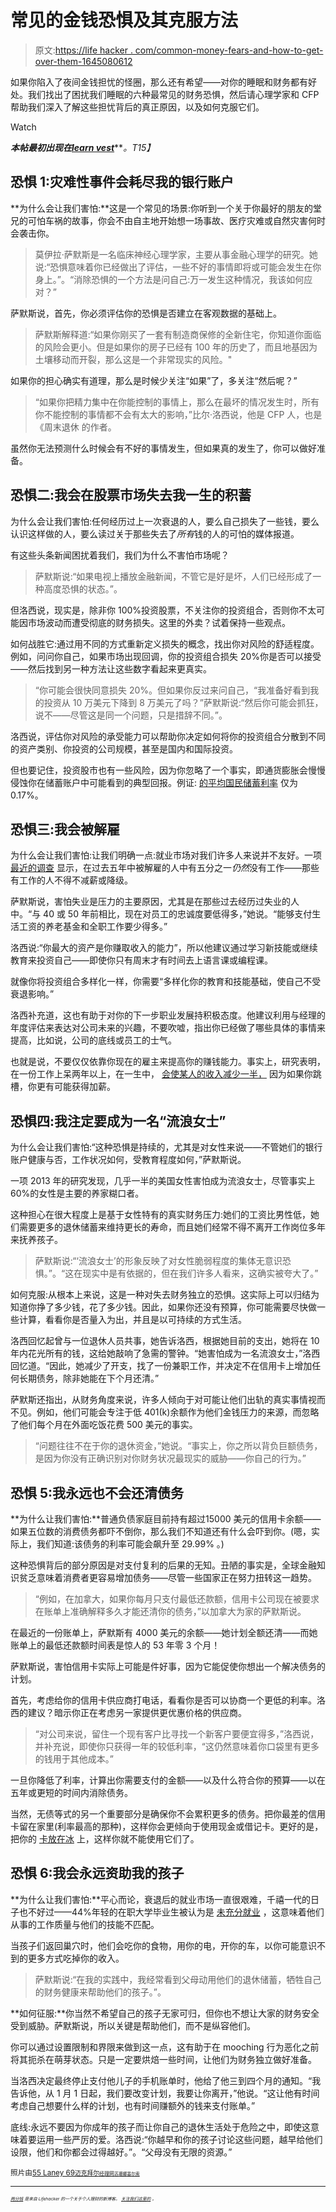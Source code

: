 # 常见的金钱恐惧及其克服方法

> 原文:[https://life hacker . com/common-money-fears-and-how-to-get-over-them-1645080612](https://lifehacker.com/common-money-fears-and-how-to-get-over-them-1645080612)

如果你陷入了夜间金钱担忧的怪圈，那么还有希望——对你的睡眠和财务都有好处。我们找出了困扰我们睡眠的六种最常见的财务恐惧，然后请心理学家和 CFP 帮助我们深入了解这些担忧背后的真正原因，以及如何克服它们。

Watch

***本帖最初出现在***[***learn vest***](http://www.learnvest.com/2014/10/fear-of-money/)***。*T15】**

## 恐惧 1:灾难性事件会耗尽我的银行账户

**为什么会让我们害怕:**这是一个常见的场景:你听到一个关于你最好的朋友的堂兄的可怕车祸的故事，你会不由自主地开始想一场事故、医疗灾难或自然灾害何时会袭击你。

> 莫伊拉·萨默斯是一名临床神经心理学家，主要从事金融心理学的研究。她说:“恐惧意味着你已经做出了评估，一些不好的事情即将或可能会发生在你身上。”。“消除恐惧的一个方法是问自己:万一发生这种情况，我该如何应对？”

萨默斯说，首先，你必须评估你的恐惧是否建立在客观数据的基础上。

> 萨默斯解释道:“如果你刚买了一套有制造商保修的全新住宅，你知道你面临的风险会更小。但是如果你的房子已经有 100 年的历史了，而且地基因为土壤移动而开裂，那么这是一个非常现实的风险。"

如果你的担心确实有道理，那么是时候少关注“如果”了，多关注“然后呢？”

> “如果你把精力集中在你能控制的事情上，那么在最坏的情况发生时，所有你不能控制的事情都不会有太大的影响，”比尔·洛西说，他是 CFP 人，也是《周末退休 的作者。

虽然你无法预测什么时候会有不好的事情发生，但如果真的发生了，你可以做好准备。

## 恐惧二:我会在股票市场失去我一生的积蓄

为什么会让我们害怕:任何经历过上一次衰退的人，要么自己损失了一些钱，要么认识这样做的人，要么读过关于那些失去了*所有*钱的人的可怕的媒体报道。

有这些头条新闻困扰着我们，我们为什么不害怕市场呢？

> 萨默斯说:“如果电视上播放金融新闻，不管它是好是坏，人们已经形成了一种高度恐惧的状态。”。

但洛西说，现实是，除非你 100%投资股票，不关注你的投资组合，否则你不太可能因市场波动而遭受彻底的财务损失。这里的外卖？试着保持一些观点。

如何战胜它:通过用不同的方式重新定义损失的概念，找出你对风险的舒适程度。例如，问问你自己，如果市场出现回调，你的投资组合损失 20%你是否可以接受——然后找到另一种方法让这些数字看起来更真实。

> “你可能会很快同意损失 20%。但如果你反过来问自己，“我准备好看到我的投资从 10 万美元下降到 8 万美元了吗？”萨默斯说:“然后你可能会抓狂，说不——尽管这是同一个问题，只是措辞不同。”。

洛西说，评估你对风险的承受能力可以帮助你决定如何将你的投资组合分散到不同的资产类别、你投资的公司规模，甚至是国内和国际投资。

但也要记住，投资股市也有一些风险，因为你忽略了一个事实，即通货膨胀会慢慢侵蚀你在储蓄账户中可能看到的典型回报。例证: [的平均国民储蓄利率](http://www.gobankingrates.com/savings-account/what-average-savings-account-interest-rate/) 仅为 0.17%。

## 恐惧三:我会被解雇

为什么会让我们害怕:让我们明确一点:就业市场对我们许多人来说并不友好。一项 [最近的调查](http://money.cnn.com/2014/09/22/news/economy/long-term-umemployment-survey/) 显示，在过去五年中被解雇的人中有五分之一*仍然*没有工作——那些有工作的人不得不减薪或降级。

萨默斯说，害怕失业是压力的主要原因，尤其是在那些过去经历过失业的人中。“与 40 或 50 年前相比，现在对员工的忠诚度要低得多，”她说。“能够支付生活工资的养老基金和全职工作要少得多。”

洛西说:“你最大的资产是你赚取收入的能力”，所以他建议通过学习新技能或继续教育来投资自己——即使你只有周末才有时间去上语言课或编程课。

就像你将投资组合多样化一样，你需要“多样化你的教育和技能基础，使自己不受衰退影响。”

洛西补充道，这也有助于对你的下一步职业发展持积极态度。他建议利用与经理的年度评估来表达对公司未来的兴趣，不要吹嘘，指出你已经做了哪些具体的事情来提高，比如说，公司的底线或员工的士气。

也就是说，不要仅仅依靠你现在的雇主来提高你的赚钱能力。事实上，研究表明，在一份工作上呆两年以上，在一生中， [会使某人的收入减少一半，](http://www.forbes.com/sites/cameronkeng/2014/06/22/employees-that-stay-in-companies-longer-than-2-years-get-paid-50-less/) 因为如果你跳槽，你更有可能获得加薪。

## 恐惧四:我注定要成为一名“流浪女士”

为什么会让我们害怕:“这种恐惧是持续的，尤其是对女性来说——不管她们的银行账户健康与否，工作状况如何，受教育程度如何，”萨默斯说。

一项 2013 年的研究发现，几乎一半的美国女性害怕成为流浪女士，尽管事实上 60%的女性是主要的养家糊口者。

这种担心在很大程度上是基于女性特有的真实财务压力:她们的工资比男性低，她们需要更多的退休储蓄来维持更长的寿命，而且她们经常不得不离开工作岗位多年来抚养孩子。

> 萨默斯说:“‘流浪女士’的形象反映了对女性脆弱程度的集体无意识恐惧。”。“这在现实中是有依据的，但在我们许多人看来，这确实被夸大了。”

如何克服:从根本上来说，这是一种对失去财务独立的恐惧。这实际上可以归结为知道你挣了多少钱，花了多少钱。因此，如果你还没有预算，你可能需要尽快做一些计算，看看你是否量入为出，并且是以可持续的方式生活。

洛西回忆起曾与一位退休人员共事，她告诉洛西，根据她目前的支出，她将在 10 年内花光所有的钱，这给她敲响了急需的警钟。“她害怕成为一名流浪女士，”洛西回忆道。“因此，她减少了开支，找了一份兼职工作，并决定不在信用卡上增加任何长期债务，除非她能在下个月还清。”

萨默斯还指出，从财务角度来说，许多人倾向于对可能让他们出轨的真实事情视而不见。例如，他们可能会专注于低 401(k)余额作为他们金钱压力的来源，而忽略了他们每个月在外面吃饭花费 500 美元的事实。

> “问题往往不在于你的退休资金，”她说。“事实上，你之所以背负巨额债务，是因为你没有正确识别对你财务状况最现实的威胁——你自己的行为。”

## 恐惧 5:我永远也不会还清债务

**为什么让我们害怕:**普通负债家庭目前持有超过15000 美元的信用卡余额——如果五位数的消费债务都吓不倒你，那么我们不知道还有什么会吓到你。(嗯，实际上，我们知道:该债务的利率可能会飙升至 29.99% 。)

这种恐惧背后的部分原因是对支付复利的后果的无知。丑陋的事实是，全球金融知识贫乏意味着消费者更容易增加债务——尽管一些国家正在努力扭转这一趋势。

> “例如，在加拿大，如果你每月只支付最低还款额，信用卡公司现在被要求在账单上准确解释多久才能还清你的债务，”以加拿大为家的萨默斯说。

在最近的一份账单上，萨默斯有 4000 美元的余额——她计划全额还清——而她账单上的最低还款额时间表是惊人的 53 年零 3 个月！

萨默斯说，害怕信用卡实际上可能是件好事，因为它能促使你想出一个解决债务的计划。

首先，考虑给你的信用卡供应商打电话，看看你是否可以协商一个更低的利率。洛西的建议？暗示你正在考虑另一家提供更优惠价格的供应商。

> “对公司来说，留住一个现有客户比寻找一个新客户要便宜得多，”洛西说，并补充说，即使你只获得一年的较低利率，“这仍然意味着你口袋里有更多的钱用于其他成本。”

一旦你降低了利率，计算出你需要支付的金额——以及什么符合你的预算——以在五年或更短的时间内消除债务。

当然，无债等式的另一个重要部分是确保你不会累积更多的债务。把你最差的信用卡留在家里(利率最高的那种)，这样你会更倾向于使用现金或借记卡。更好的是，把你的 [卡放在冰](http://www.learnvest.com/2014/01/all-cash-diet-changed-my-life/) 上，这样你就不能使用它们了。

## 恐惧 6:我会永远资助我的孩子

**为什么让我们害怕:**平心而论，衰退后的就业市场一直很艰难，千禧一代的日子也不好过——44%年轻的在职大学毕业生被认为是 [未充分就业](http://www.cnbc.com/id/101427859#) ，这意味着他们从事的工作质量与他们的技能不匹配。

当孩子们返回巢穴时，他们会吃你的食物，用你的电，开你的车，以你可能意识不到的更多方式吃掉你的收入。

> 萨默斯说:“在我的实践中，我经常看到父母动用他们的退休储蓄，牺牲自己的财务健康来帮助他们的孩子。”。

**如何征服:**你当然不希望自己的孩子无家可归，但你也不想让大家的财务安全受到威胁。萨默斯说，所以关键是帮助他们，而不是纵容他们。

你可以通过设置限制和界限来做到这一点，这有助于在 mooching 行为恶化之前将其扼杀在萌芽状态。只是一定要烘焙一些时间，让他们为财务独立做好准备。

当洛西决定最终停止支付他儿子的手机账单时，他给了他三到四个月的通知。“我告诉他，从 1 月 1 日起，我们要改变计划，我要让你离开，”他说。“这让他有时间考虑自己想要什么样的计划，也有时间赚额外的钱来支付账单。”

底线:永远不要因为你成年的孩子而让你自己的退休生活处于危险之中，即使这意味着要运用一些严厉的爱。洛西说:“你越早和你的孩子讨论这些问题，越早给他们设限，他们和你都会过得越好。”。“父母没有无限的资源。”

<small>照片由</small>[<small>55 Laney 69</small>](https://www.flickr.com/photos/hansel5569/)<small>[<small>迈克拜尔</small>](https://www.flickr.com/photos/photophonic/)<small>[<small>经理网</small>](https://www.flickr.com/photos/75144711@N02/)<small>[<small>苏珊娜塞尔索</small>](https://www.flickr.com/photos/plousia/)<small></small></small></small></small>

* * *

<small><small><small>[*<small>两分钱</small>*](http://twocents.lifehacker.com/) *<small>是来自 Lifehacker 的一个关于个人理财的新博客。</small>* [*<small>关注我们这里的</small>*](https://twitter.com/TwoCentsLH) <small>*。*</small></small></small></small>

<small><small></small></small>